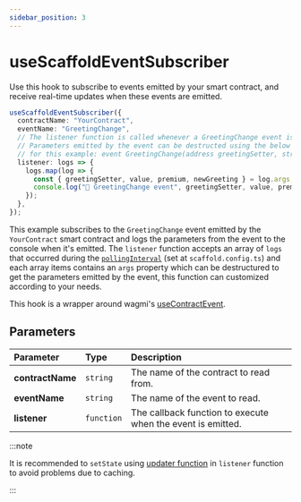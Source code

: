 ```yaml
---
sidebar_position: 3
---
```


# useScaffoldEventSubscriber

Use this hook to subscribe to events emitted by your smart contract, and receive real-time updates when these events are emitted.

```ts
useScaffoldEventSubscriber({
  contractName: "YourContract",
  eventName: "GreetingChange",
  // The listener function is called whenever a GreetingChange event is emitted by the contract.
  // Parameters emitted by the event can be destructed using the below example
  // for this example: event GreetingChange(address greetingSetter, string newGreeting, bool premium, uint256 value);
  listener: logs => {
    logs.map(log => {
      const { greetingSetter, value, premium, newGreeting } = log.args;
      console.log("📡 GreetingChange event", greetingSetter, value, premium, newGreeting);
    });
  },
});
```

This example subscribes to the `GreetingChange` event emitted by the `YourContract` smart contract and logs the parameters from the event to the console when it's emitted. The `listener` function accepts an array of `logs` that occurred during the [`pollingInterval`](/deploying/deploy-nextjs-app#--pollinginterval) (set at `scaffold.config.ts`) and each array items contains an `args` property which can be destructured to get the parameters emitted by the event, this function can customized according to your needs.

This hook is a wrapper around wagmi's [useContractEvent](https://wagmi.sh/react/hooks/useContractEvent).

## Parameters

| Parameter        | Type       | Description                                                 |
| :--------------- | :--------- | :---------------------------------------------------------- |
| **contractName** | `string`   | The name of the contract to read from.                      |
| **eventName**    | `string`   | The name of the event to read.                              |
| **listener**     | `function` | The callback function to execute when the event is emitted. |

:::note

It is recommended to `setState` using [updater function](https://react.dev/reference/react/useState#updating-state-based-on-the-previous-state) in `listener` function to avoid problems due to caching.

:::
